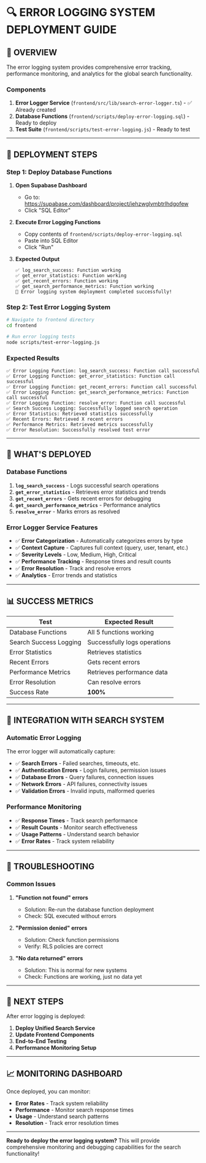 # 🔍 **ERROR LOGGING SYSTEM DEPLOYMENT GUIDE**

## 🎯 **OVERVIEW**

The error logging system provides comprehensive error tracking, performance monitoring, and analytics for the global search functionality.

### **Components**
1. **Error Logger Service** (`frontend/src/lib/search-error-logger.ts`) - ✅ Already created
2. **Database Functions** (`frontend/scripts/deploy-error-logging.sql`) - Ready to deploy
3. **Test Suite** (`frontend/scripts/test-error-logging.js`) - Ready to test

---

## 🚀 **DEPLOYMENT STEPS**

### **Step 1: Deploy Database Functions**

1. **Open Supabase Dashboard**
   - Go to: https://supabase.com/dashboard/project/iehzwglvmbtrlhdgofew
   - Click "SQL Editor"

2. **Execute Error Logging Functions**
   - Copy contents of `frontend/scripts/deploy-error-logging.sql`
   - Paste into SQL Editor
   - Click "Run"

3. **Expected Output**
   ```
   ✅ log_search_success: Function working
   ✅ get_error_statistics: Function working
   ✅ get_recent_errors: Function working
   ✅ get_search_performance_metrics: Function working
   🎉 Error logging system deployment completed successfully!
   ```

### **Step 2: Test Error Logging System**

```bash
# Navigate to frontend directory
cd frontend

# Run error logging tests
node scripts/test-error-logging.js
```

### **Expected Results**
```
✅ Error Logging Function: log_search_success: Function call successful
✅ Error Logging Function: get_error_statistics: Function call successful
✅ Error Logging Function: get_recent_errors: Function call successful
✅ Error Logging Function: get_search_performance_metrics: Function call successful
✅ Error Logging Function: resolve_error: Function call successful
✅ Search Success Logging: Successfully logged search operation
✅ Error Statistics: Retrieved statistics successfully
✅ Recent Errors: Retrieved X recent errors
✅ Performance Metrics: Retrieved metrics successfully
✅ Error Resolution: Successfully resolved test error
```

---

## 🔧 **WHAT'S DEPLOYED**

### **Database Functions**
1. **`log_search_success`** - Logs successful search operations
2. **`get_error_statistics`** - Retrieves error statistics and trends
3. **`get_recent_errors`** - Gets recent errors for debugging
4. **`get_search_performance_metrics`** - Performance analytics
5. **`resolve_error`** - Marks errors as resolved

### **Error Logger Service Features**
- ✅ **Error Categorization** - Automatically categorizes errors by type
- ✅ **Context Capture** - Captures full context (query, user, tenant, etc.)
- ✅ **Severity Levels** - Low, Medium, High, Critical
- ✅ **Performance Tracking** - Response times and result counts
- ✅ **Error Resolution** - Track and resolve errors
- ✅ **Analytics** - Error trends and statistics

---

## 📊 **SUCCESS METRICS**

| Test | Expected Result |
|------|----------------|
| Database Functions | All 5 functions working |
| Search Success Logging | Successfully logs operations |
| Error Statistics | Retrieves statistics |
| Recent Errors | Gets recent errors |
| Performance Metrics | Retrieves performance data |
| Error Resolution | Can resolve errors |
| Success Rate | **100%** |

---

## 🎯 **INTEGRATION WITH SEARCH SYSTEM**

### **Automatic Error Logging**
The error logger will automatically capture:
- ✅ **Search Errors** - Failed searches, timeouts, etc.
- ✅ **Authentication Errors** - Login failures, permission issues
- ✅ **Database Errors** - Query failures, connection issues
- ✅ **Network Errors** - API failures, connectivity issues
- ✅ **Validation Errors** - Invalid inputs, malformed queries

### **Performance Monitoring**
- ✅ **Response Times** - Track search performance
- ✅ **Result Counts** - Monitor search effectiveness
- ✅ **Usage Patterns** - Understand search behavior
- ✅ **Error Rates** - Track system reliability

---

## 🚨 **TROUBLESHOOTING**

### **Common Issues**

1. **"Function not found" errors**
   - Solution: Re-run the database function deployment
   - Check: SQL executed without errors

2. **"Permission denied" errors**
   - Solution: Check function permissions
   - Verify: RLS policies are correct

3. **"No data returned" errors**
   - Solution: This is normal for new systems
   - Check: Functions are working, just no data yet

---

## 🔄 **NEXT STEPS**

After error logging is deployed:
1. **Deploy Unified Search Service**
2. **Update Frontend Components**
3. **End-to-End Testing**
4. **Performance Monitoring Setup**

---

## 📈 **MONITORING DASHBOARD**

Once deployed, you can monitor:
- **Error Rates** - Track system reliability
- **Performance** - Monitor search response times
- **Usage** - Understand search patterns
- **Resolution** - Track error resolution times

---

**Ready to deploy the error logging system?** This will provide comprehensive monitoring and debugging capabilities for the search functionality!
